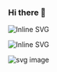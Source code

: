 ### Hi there 👋

![Inline SVG](data:image/svg+xml,%3Csvg%3E%3Crect%20width%3D%22100%22%20height%3D%22100%22%20fill%3D%22red%22%2F%3E%3C%2Fsvg%3E)

<img src="data:image/svg+xml,%3Csvg%3E%3Crect%20width%3D%22100%22%20height%3D%22100%22%20fill%3D%22red%22%2F%3E%3C%2Fsvg%3E" alt="Inline SVG">

![svg image](data:image/svg+xml;base64,%3Csvg%20xmlns%3D%22http%3A//www.w3.org/2000/svg%22%20width%3D%22100%22%20height%3D%22100%22%20viewBox%3D%220%200%20100%20100%22%3E%3Ccircle%20cx%3D%2250%22%20cy%3D%2250%22%20r%3D%2240%22%20stroke%3D%22black%22%20stroke-width%3D%223%22%20fill%3D%22red%22%20/%3E%3C/svg%3E%0A)

<!--
**Dinkycodes/Dinkycodes** is a ✨ _special_ ✨ repository because its `README.md` (this file) appears on your GitHub profile.

Here are some ideas to get you started:

- 🔭 I’m currently working on ...
- 🌱 I’m currently learning ...
- 👯 I’m looking to collaborate on ...
- 🤔 I’m looking for help with ...
- 💬 Ask me about ...
- 📫 How to reach me: ...
- 😄 Pronouns: ...
- ⚡ Fun fact: ...
-->
